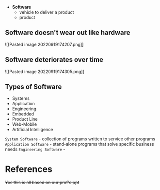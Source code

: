 - **Software**
	- vehicle to deliver a product
	- product

## Software doesn't wear out like hardware
![[Pasted image 20220919174207.png]]

## Software deteriorates over time
![[Pasted image 20220919174305.png]]

## Types of Software
- Systems
- Application
- Engineering
- Embedded
- Product Line
- Web-Mobile
- Artificial Intelligence

`System Software` - collection of programs written to service other programs
`Application Software` - stand-alone programs that solve specific business needs
`Engineering Software` - 

# References
~~Yes this is all based on our prof's ppt~~

